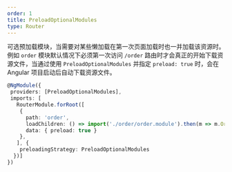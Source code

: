 ```yaml
---
order: 1
title: PreloadOptionalModules
type: Router
---
```


可选预加载模块，当需要对某些懒加载在第一次页面加载时也一并加载该资源时。例如 `order` 模块默认情况下必须第一次访问 `/order` 路由时才会真正的开始下载资源文件，当通过使用 `PreloadOptionalModules` 并指定 `preload: true` 时，会在 Angular 项目启动后自动下载资源文件。

```ts
@NgModule({
 providers: [PreloadOptionalModules],
 imports: [
   RouterModule.forRoot([
    {
      path: 'order',
      loadChildren: () => import('./order/order.module').then(m => m.OrderModule),
      data: { preload: true }
    },
   ], { 
    preloadingStrategy: PreloadOptionalModules
  })]
})
```
